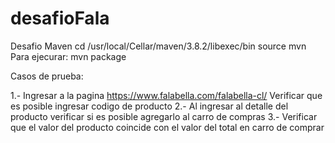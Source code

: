 # desafioFala
Desafio
Maven
cd /usr/local/Cellar/maven/3.8.2/libexec/bin
source mvn
Para ejecurar: mvn package



Casos de prueba:

1.- Ingresar a la pagina
    https://www.falabella.com/falabella-cl/
    Verificar que es posible ingresar codigo de producto
2.- Al ingresar al detalle del producto verificar si es posible agregarlo al carro de compras
3.- Verificar que el valor del producto coincide con el valor del total en carro de comprar
